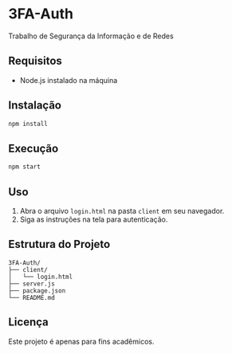 # 3FA-Auth

Trabalho de Segurança da Informação e de Redes


## Requisitos

- Node.js instalado na máquina

## Instalação

```bash
npm install
```

## Execução

```bash
npm start
```

## Uso

1. Abra o arquivo `login.html` na pasta `client` em seu navegador.
2. Siga as instruções na tela para autenticação.

## Estrutura do Projeto

```
3FA-Auth/
├── client/
│   └── login.html
├── server.js
├── package.json
└── README.md
```

## Licença

Este projeto é apenas para fins acadêmicos. 